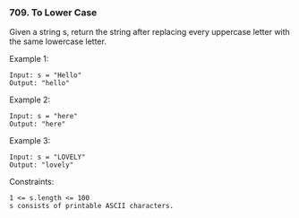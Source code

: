 ### 709. To Lower Case

Given a string s, return the string after replacing every uppercase letter with the same lowercase letter.



Example 1:

    Input: s = "Hello"
    Output: "hello"

Example 2:

    Input: s = "here"
    Output: "here"

Example 3:

    Input: s = "LOVELY"
    Output: "lovely"



Constraints:

    1 <= s.length <= 100
    s consists of printable ASCII characters.
